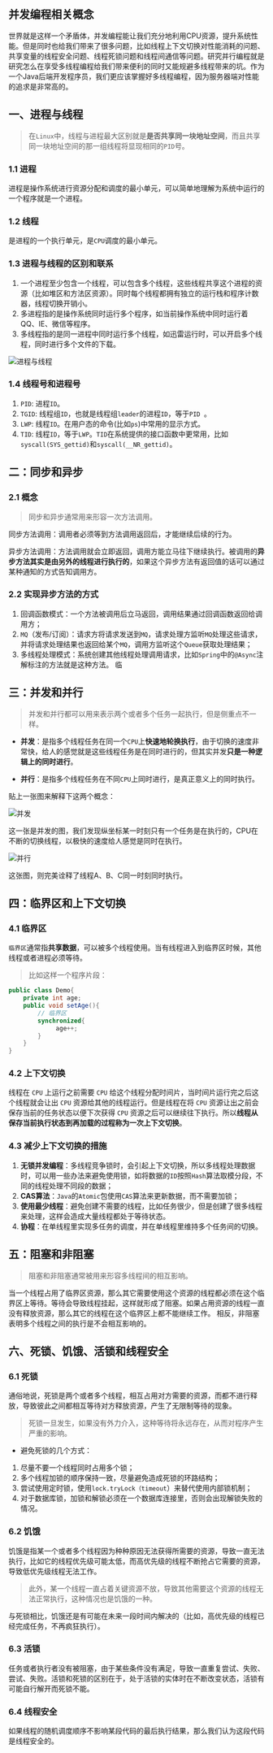 ## 并发编程相关概念

世界就是这样一个矛盾体，并发编程能让我们充分地利用CPU资源，提升系统性能。但是同时也给我们带来了很多问题，比如线程上下文切换对性能消耗的问题、共享变量的线程安全问题、线程死锁问题和线程间通信等问题。研究并行编程就是研究怎么在享受多线程编程给我们带来便利的同时又能规避多线程带来的坑。作为一个Java后端开发程序员，我们更应该掌握好多线程编程，因为服务器端对性能的追求是非常高的。

## 一、进程与线程

> 在`Linux`中，线程与进程最大区别就是**是否共享同一块地址空间**，而且共享同一块地址空间的那一组线程将显现相同的`PID`号。

### 1.1 进程

进程是操作系统进行资源分配和调度的最小单元，可以简单地理解为系统中运行的一个程序就是一个进程。

### 1.2 线程

是进程的一个执行单元，是`CPU`调度的最小单元。

### 1.3 进程与线程的区别和联系

1. 一个进程至少包含一个线程，可以包含多个线程，这些线程共享这个进程的资源（比如堆区和方法区资源）。同时每个线程都拥有独立的运行栈和程序计数器，线程切换开销小。
1. 多进程指的是操作系统同时运行多个程序，如当前操作系统中同时运行着QQ、IE、微信等程序。
1. 多线程指的是同一进程中同时运行多个线程，如迅雷运行时，可以开启多个线程，同时进行多个文件的下载。

![进程与线程](/File/Imgs/article/processes%20and%20threads%20.png)

### 1.4 线程号和进程号

1. `PID`: 进程`ID`。
1. `TGID`: 线程组`ID`，也就是线程组`leader`的进程`ID`，等于`PID `。
1. `LWP`: 线程`ID`。在用户态的命令(比如`ps`)中常用的显示方式。
1. `TID`: 线程`ID`，等于`LWP`。`TID`在系统提供的接口函数中更常用，比如`syscall(SYS_gettid)`和`syscall(__NR_gettid)`。


## 二：同步和异步

### 2.1 概念

> 同步和异步通常用来形容一次方法调用。

同步方法调用：调用者必须等到方法调用返回后，才能继续后续的行为。

异步方法调用：方法调用就会立即返回，调用方能立马往下继续执行。被调用的**异步方法其实是由另外的线程进行执行的**，如果这个异步方法有返回值的话可以通过某种通知的方式告知调用方。

### 2.2 实现异步方法的方式

1. 回调函数模式：一个方法被调用后立马返回，调用结果通过回调函数返回给调用方；
1. `MQ`（发布/订阅）：请求方将请求发送到`MQ`，请求处理方监听`MQ`处理这些请求，并将请求处理结果也返回给某个`MQ`，调用方监听这个`Queue`获取处理结果；
1. 多线程处理模式：系统创建其他线程处理调用请求，比如`Spring`中的`@Async`注解标注的方法就是这种方法。
临

## 三：并发和并行

> 并发和并行都可以用来表示两个或者多个任务一起执行，但是侧重点不一样。

- **并发**：是指多个线程任务在同一个`CPU`上**快速地轮换执行**，由于切换的速度非常快，给人的感觉就是这些线程任务是在同时进行的，但其实并发**只是一种逻辑上的同时进行**。

- **并行**：是指多个线程任务在不同`CPU`上同时进行，是真正意义上的同时执行。

贴上一张图来解释下这两个概念：

![并发](/File/Imgs/article/concurrency.png)

这一张是并发的图，我们发现纵坐标某一时刻只有一个任务是在执行的，CPU在不断的切换线程，以极快的速度给人感觉是同时在执行。

![并行](/File/Imgs/article/parallel.png)

这张图，则完美诠释了线程A、B、C同一时刻同时执行。


## 四：临界区和上下文切换

### 4.1 临界区

`临界区`通常指**共享数据**，可以被多个线程使用。当有线程进入到临界区时候，其他线程或者进程必须等待。

> 比如这样一个程序片段：

```java
public class Demo{
    private int age;
    public void setAge(){
        // 临界区
        synchronized{
             age++;
        }
    }
}
```

### 4.2 上下文切换

线程在 `CPU` 上运行之前需要 `CPU` 给这个线程分配时间片，当时间片运行完之后这个线程就会让出 `CPU` 资源给其他的线程运行。但是线程在将 `CPU` 资源让出之前会保存当前的任务状态以便下次获得 `CPU` 资源之后可以继续往下执行。所以**线程从保存当前执行状态到再加载的过程称为一次上下文切换**。

### 4.3 减少上下文切换的措施

1. **无锁并发编程**：多线程竞争锁时，会引起上下文切换，所以多线程处理数据时，可以用一些办法来避免使用锁，如将数据的`ID`按照`Hash`算法取模分段，不同的线程处理不同段的数据；
1. **CAS算法**：`Java`的`Atomic`包使用`CAS`算法来更新数据，而不需要加锁；
1. **使用最少线程**：避免创建不需要的线程，比如任务很少，但是创建了很多线程来处理，这样会造成大量线程都处于等待状态。
1. **协程**：在单线程里实现多任务的调度，并在单线程里维持多个任务间的切换。

## 五：阻塞和非阻塞

> 阻塞和非阻塞通常被用来形容多线程间的相互影响。

当一个线程占用了临界区资源，那么其它需要使用这个资源的线程都必须在这个临界区上等待。等待会导致线程挂起，这样就形成了阻塞。如果占用资源的线程一直没有释放资源，那么其它的线程在这个临界区上都不能继续工作。
相反，非阻塞表明多个线程之间的执行是不会相互影响的。

## 六、死锁、饥饿、活锁和线程安全

### 6.1 死锁

通俗地说，死锁是两个或者多个线程，相互占用对方需要的资源，而都不进行释放，导致彼此之间都相互等待对方释放资源，产生了无限制等待的现象。

> 死锁一旦发生，如果没有外力介入，这种等待将永远存在，从而对程序产生严重的影响。

- 避免死锁的几个方式：

1. 尽量不要一个线程同时占用多个锁；
1. 多个线程加锁的顺序保持一致，尽量避免造成死锁的环路结构；
1. 尝试使用定时锁，使用`lock.tryLock（timeout`）来替代使用内部锁机制；
1. 对于数据库锁，加锁和解锁必须在一个数据库连接里，否则会出现解锁失败的情况。


### 6.2 饥饿

饥饿是指某一个或者多个线程因为种种原因无法获得所需要的资源，导致一直无法执行，比如它的线程优先级可能太低，而高优先级的线程不断抢占它需要的资源，导致低优先级线程无法工作。

> 此外，某一个线程一直占着关键资源不放，导致其他需要这个资源的线程无法正常执行，这种情况也是饥饿的一种。

与死锁相比，饥饿还是有可能在未来一段时间内解决的（比如，高优先级的线程已经完成任务，不再疯狂执行）。

### 6.3 活锁

任务或者执行者没有被阻塞，由于某些条件没有满足，导致一直重复尝试、失败、尝试、失败。活锁和死锁的区别在于，处于活锁的实体时在不断改变状态，活锁有可能自行解开而死锁不能。

### 6.4 线程安全

如果线程的随机调度顺序不影响某段代码的最后执行结果，那么我们认为这段代码是线程安全的。